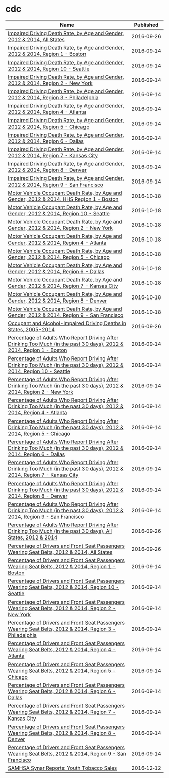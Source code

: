 # cdc

Name | Published
---- | ---------
[Impaired Driving Death Rate, by Age and Gender, 2012 & 2014, All States](../datasets/ebbj-sh54.md) | 2016&#x2011;09&#x2011;26
[Impaired Driving Death Rate, by Age and Gender, 2012 & 2014, Region 1 - Boston](../datasets/ksf9-pem2.md) | 2016&#x2011;09&#x2011;14
[Impaired Driving Death Rate, by Age and Gender, 2012 & 2014, Region 10 - Seattle](../datasets/x9gq-59r3.md) | 2016&#x2011;09&#x2011;14
[Impaired Driving Death Rate, by Age and Gender, 2012 & 2014, Region 2 - New York](../datasets/bptw-uw4i.md) | 2016&#x2011;09&#x2011;14
[Impaired Driving Death Rate, by Age and Gender, 2012 & 2014, Region 3 - Philadelphia](../datasets/pvxp-wfpg.md) | 2016&#x2011;09&#x2011;14
[Impaired Driving Death Rate, by Age and Gender, 2012 & 2014, Region 4 - Atlanta](../datasets/28km-nz6e.md) | 2016&#x2011;09&#x2011;14
[Impaired Driving Death Rate, by Age and Gender, 2012 & 2014, Region 5 - Chicago](../datasets/68ej-h5ze.md) | 2016&#x2011;09&#x2011;14
[Impaired Driving Death Rate, by Age and Gender, 2012 & 2014, Region 6 - Dallas](../datasets/k9ai-xgx2.md) | 2016&#x2011;09&#x2011;14
[Impaired Driving Death Rate, by Age and Gender, 2012 & 2014, Region 7 - Kansas City](../datasets/ea3z-m7eh.md) | 2016&#x2011;09&#x2011;14
[Impaired Driving Death Rate, by Age and Gender, 2012 & 2014, Region 8 - Denver](../datasets/3bjr-fr6m.md) | 2016&#x2011;09&#x2011;14
[Impaired Driving Death Rate, by Age and Gender, 2012 & 2014, Region 9 - San Francisco](../datasets/3se3-rwj2.md) | 2016&#x2011;09&#x2011;14
[Motor Vehicle Occupant Death Rate, by Age and Gender, 2012 & 2014, HHS Region 1 - Boston](../datasets/an65-3p9b.md) | 2016&#x2011;10&#x2011;18
[Motor Vehicle Occupant Death Rate, by Age and Gender, 2012 & 2014, Region 10 - Seattle](../datasets/5nuu-6upy.md) | 2016&#x2011;10&#x2011;18
[Motor Vehicle Occupant Death Rate, by Age and Gender, 2012 & 2014, Region 2 - New York](../datasets/fj6s-ssz6.md) | 2016&#x2011;10&#x2011;18
[Motor Vehicle Occupant Death Rate, by Age and Gender, 2012 & 2014, Region 4 - Atlanta](../datasets/rb93-4tgj.md) | 2016&#x2011;10&#x2011;18
[Motor Vehicle Occupant Death Rate, by Age and Gender, 2012 & 2014, Region 5 - Chicago](../datasets/6i2x-3kw3.md) | 2016&#x2011;10&#x2011;18
[Motor Vehicle Occupant Death Rate, by Age and Gender, 2012 & 2014, Region 6 - Dallas](../datasets/8ihh-n7ic.md) | 2016&#x2011;10&#x2011;18
[Motor Vehicle Occupant Death Rate, by Age and Gender, 2012 & 2014, Region 7 - Kansas City](../datasets/u5yv-9uts.md) | 2016&#x2011;10&#x2011;18
[Motor Vehicle Occupant Death Rate, by Age and Gender, 2012 & 2014, Region 8 - Denver](../datasets/8i5t-42wz.md) | 2016&#x2011;10&#x2011;18
[Motor Vehicle Occupant Death Rate, by Age and Gender, 2012 & 2014, Region 9 - San Francisco](../datasets/xsu4-4sk9.md) | 2016&#x2011;10&#x2011;18
[Occupant and Alcohol-Impaired Driving Deaths in States, 2005-2014](../datasets/haed-k2ka.md) | 2016&#x2011;09&#x2011;26
[Percentage of Adults Who Report Driving After Drinking Too Much (in the past 30 days), 2012 & 2014, Region 1 - Boston](../datasets/e8fc-yrqd.md) | 2016&#x2011;09&#x2011;14
[Percentage of Adults Who Report Driving After Drinking Too Much (in the past 30 days), 2012 & 2014, Region 10 - Seattle](../datasets/7zky-in8p.md) | 2016&#x2011;09&#x2011;14
[Percentage of Adults Who Report Driving After Drinking Too Much (in the past 30 days), 2012 & 2014, Region 2 - New York](../datasets/g4ag-jrdn.md) | 2016&#x2011;09&#x2011;14
[Percentage of Adults Who Report Driving After Drinking Too Much (in the past 30 days), 2012 & 2014, Region 4 - Atlanta](../datasets/azgh-hvnt.md) | 2016&#x2011;09&#x2011;14
[Percentage of Adults Who Report Driving After Drinking Too Much (in the past 30 days), 2012 & 2014, Region 5 - Chicago](../datasets/5p6r-d32s.md) | 2016&#x2011;09&#x2011;14
[Percentage of Adults Who Report Driving After Drinking Too Much (in the past 30 days), 2012 & 2014, Region 6 - Dallas](../datasets/9w38-t35p.md) | 2016&#x2011;09&#x2011;14
[Percentage of Adults Who Report Driving After Drinking Too Much (in the past 30 days), 2012 & 2014, Region 7 - Kansas City](../datasets/pvr7-gpk4.md) | 2016&#x2011;09&#x2011;14
[Percentage of Adults Who Report Driving After Drinking Too Much (in the past 30 days), 2012 & 2014, Region 8 - Denver](../datasets/a37y-w96i.md) | 2016&#x2011;09&#x2011;14
[Percentage of Adults Who Report Driving After Drinking Too Much (in the past 30 days), 2012 & 2014, Region 9 - San Francisco](../datasets/i9qr-47vu.md) | 2016&#x2011;09&#x2011;14
[Percentage of Adults Who Report Driving After Drinking Too Much (in the past 30 days), All States, 2012 & 2014](../datasets/s9bp-7k3m.md) | 2016&#x2011;09&#x2011;26
[Percentage of Drivers and Front Seat Passengers Wearing Seat Belts, 2012 & 2014, All States](../datasets/rmzv-dc5f.md) | 2016&#x2011;09&#x2011;26
[Percentage of Drivers and Front Seat Passengers Wearing Seat Belts, 2012 & 2014, Region 1 - Boston](../datasets/6tmq-h6uy.md) | 2016&#x2011;09&#x2011;14
[Percentage of Drivers and Front Seat Passengers Wearing Seat Belts, 2012 & 2014, Region 10 - Seattle](../datasets/msjj-a7q2.md) | 2016&#x2011;09&#x2011;14
[Percentage of Drivers and Front Seat Passengers Wearing Seat Belts, 2012 & 2014, Region 2 - New York](../datasets/hget-9fst.md) | 2016&#x2011;09&#x2011;14
[Percentage of Drivers and Front Seat Passengers Wearing Seat Belts, 2012 & 2014, Region 3 - Philadelphia](../datasets/hauf-e9a4.md) | 2016&#x2011;09&#x2011;14
[Percentage of Drivers and Front Seat Passengers Wearing Seat Belts, 2012 & 2014, Region 4 - Atlanta](../datasets/vqff-ff7g.md) | 2016&#x2011;09&#x2011;14
[Percentage of Drivers and Front Seat Passengers Wearing Seat Belts, 2012 & 2014, Region 5 - Chicago](../datasets/26a7-nc4u.md) | 2016&#x2011;09&#x2011;14
[Percentage of Drivers and Front Seat Passengers Wearing Seat Belts, 2012 & 2014, Region 6 - Dallas](../datasets/4r49-eadb.md) | 2016&#x2011;09&#x2011;14
[Percentage of Drivers and Front Seat Passengers Wearing Seat Belts, 2012 & 2014, Region 7 - Kansas City](../datasets/y8pa-p62q.md) | 2016&#x2011;09&#x2011;14
[Percentage of Drivers and Front Seat Passengers Wearing Seat Belts, 2012 & 2014, Region 8 - Denver](../datasets/iz46-hpaa.md) | 2016&#x2011;09&#x2011;14
[Percentage of Drivers and Front Seat Passengers Wearing Seat Belts, 2012 & 2014, Region 9 - San Francisco](../datasets/fkfk-2j5x.md) | 2016&#x2011;09&#x2011;14
[SAMHSA Synar Reports: Youth Tobacco Sales](../datasets/escb-scz6.md) | 2016&#x2011;12&#x2011;12


